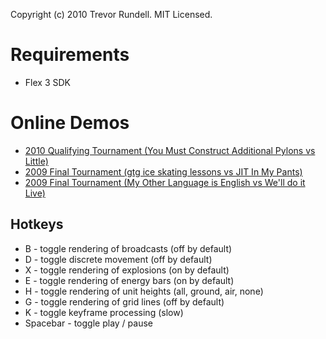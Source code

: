 Copyright (c) 2010 Trevor Rundell. MIT Licensed.

# Requirements

-  Flex 3 SDK

# Online Demos

-  [2010 Qualifying Tournament (You Must Construct Additional Pylons vs Little)](http://battlecode.mit.edu/2010/watch-tournament/182/)
-  [2009 Final Tournament (gtg ice skating lessons vs JIT In My Pants)](http://battlecode.mit.edu:8080/webclient/?match=005-r02-000-team093-team070-theeye-crisscross-downthedrain.xml.deflated)
-  [2009 Final Tournament (My Other Language is English vs We'll do it Live)](http://battlecode.mit.edu:8080/webclient/?match=009-r02b-000-team009-team010-theeye-crisscross-downthedrain.xml.deflated)

## Hotkeys

 -  B - toggle rendering of broadcasts (off by default)
 -  D - toggle discrete movement (off by default)
 -  X - toggle rendering of explosions (on by default)
 -  E - toggle rendering of energy bars (on by default)
 -  H - toggle rendering of unit heights (all, ground, air, none)
 -  G - toggle rendering of grid lines (off by default)
 -  K - toggle keyframe processing (slow)
 -  Spacebar - toggle play / pause
